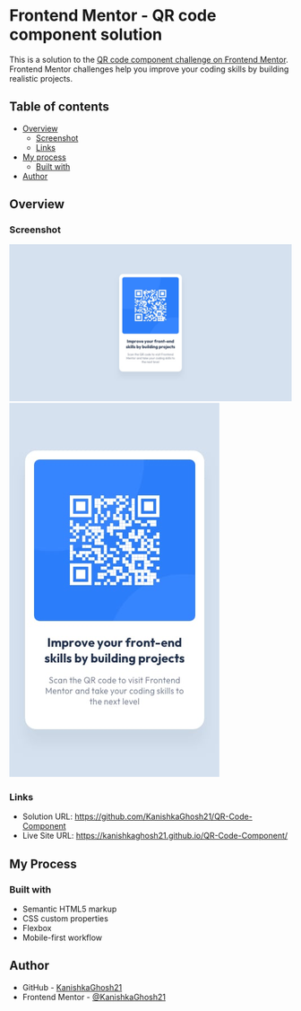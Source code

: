 # Frontend Mentor - QR code component solution

This is a solution to the [QR code component challenge on Frontend Mentor](https://www.frontendmentor.io/challenges/qr-code-component-iux_sIO_H). Frontend Mentor challenges help you improve your coding skills by building realistic projects. 

## Table of contents

- [Overview](#overview)
  - [Screenshot](#screenshot)
  - [Links](#links)
- [My process](#my-process)
  - [Built with](#built-with)
- [Author](#author)



## Overview

### Screenshot

![](./design/desktop-design.jpg)
![](./design/mobile-design.jpg)


### Links

- Solution URL: https://github.com/KanishkaGhosh21/QR-Code-Component
- Live Site URL: https://kanishkaghosh21.github.io/QR-Code-Component/

## My Process

### Built with

- Semantic HTML5 markup
- CSS custom properties
- Flexbox
- Mobile-first workflow


## Author

- GitHub - [KanishkaGhosh21](https://github.com/KanishkaGhosh21)
- Frontend Mentor - [@KanishkaGhosh21](https://www.frontendmentor.io/profile/KanishkaGhosh21)


